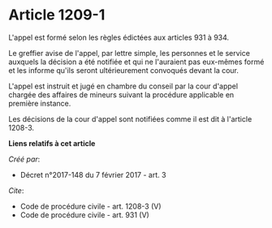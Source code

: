 # Article 1209-1

L'appel est formé selon les règles édictées aux articles 931 à 934. 

Le greffier avise de l'appel, par lettre simple, les personnes et le service auxquels la décision a été notifiée et qui ne
l'auraient pas eux-mêmes formé et les informe qu'ils seront ultérieurement convoqués devant la cour. 

L'appel est instruit et jugé en chambre du conseil par la cour d'appel chargée des affaires de mineurs suivant la procédure
applicable en première instance. 

Les décisions de la cour d'appel sont notifiées comme il est dit à l'article 1208-3.

**Liens relatifs à cet article**

_Créé par_:

  - Décret n°2017-148 du 7 février 2017 - art. 3

_Cite_:

  - Code de procédure civile - art. 1208-3 (V)
  - Code de procédure civile - art. 931 (V)
